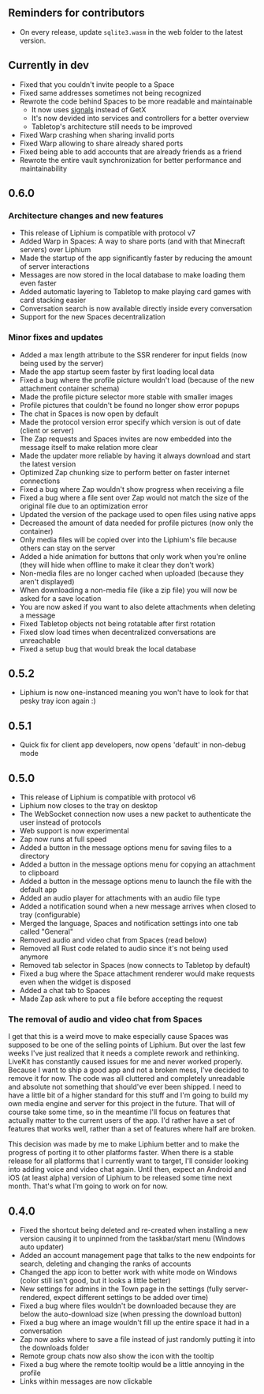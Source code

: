 ## Reminders for contributors

- On every release, update `sqlite3.wasm` in the web folder to the latest version.

## Currently in dev

- Fixed that you couldn't invite people to a Space
- Fixed same addresses sometimes not being recognized
- Rewrote the code behind Spaces to be more readable and maintainable
  - It now uses [signals](https://pub.dev/packages/signals) instead of GetX
  - It's now devided into services and controllers for a better overview
  - Tabletop's architecture still needs to be improved
- Fixed Warp crashing when sharing invalid ports
- Fixed Warp allowing to share already shared ports
- Fixed being able to add accounts that are already friends as a friend
- Rewrote the entire vault synchronization for better performance and maintainability

## 0.6.0

### Architecture changes and new features

- This release of Liphium is compatible with protocol v7
- Added Warp in Spaces: A way to share ports (and with that Minecraft servers) over Liphium
- Made the startup of the app significantly faster by reducing the amount of server interactions
- Messages are now stored in the local database to make loading them even faster
- Added automatic layering to Tabletop to make playing card games with card stacking easier
- Conversation search is now available directly inside every conversation
- Support for the new Spaces decentralization

### Minor fixes and updates

- Added a max length attribute to the SSR renderer for input fields (now being used by the server)
- Made the app startup seem faster by first loading local data
- Fixed a bug where the profile picture wouldn't load (because of the new attachment container schema)
- Made the profile picture selector more stable with smaller images
- Profile pictures that couldn't be found no longer show error popups
- The chat in Spaces is now open by default
- Made the protocol version error specify which version is out of date (client or server)
- The Zap requests and Spaces invites are now embedded into the message itself to make relation more clear
- Made the updater more reliable by having it always download and start the latest version
- Optimized Zap chunking size to perform better on faster internet connections
- Fixed a bug where Zap wouldn't show progress when receiving a file
- Fixed a bug where a file sent over Zap would not match the size of the original file due to an optimization error
- Updated the version of the package used to open files using native apps
- Decreased the amount of data needed for profile pictures (now only the container)
- Only media files will be copied over into the Liphium's file because others can stay on the server
- Added a hide animation for buttons that only work when you're online (they will hide when offline to make it clear they don't work)
- Non-media files are no longer cached when uploaded (because they aren't displayed)
- When downloading a non-media file (like a zip file) you will now be asked for a save location
- You are now asked if you want to also delete attachments when deleting a message
- Fixed Tabletop objects not being rotatable after first rotation
- Fixed slow load times when decentralized conversations are unreachable
- Fixed a setup bug that would break the local database

## 0.5.2

- Liphium is now one-instanced meaning you won't have to look for that pesky tray icon again :)

## 0.5.1

- Quick fix for client app developers, now opens 'default' in non-debug mode

## 0.5.0

- This release of Liphium is compatible with protocol v6
- Liphium now closes to the tray on desktop
- The WebSocket connection now uses a new packet to authenticate the user instead of protocols
- Web support is now experimental
- Zap now runs at full speed
- Added a button in the message options menu for saving files to a directory
- Added a button in the message options menu for copying an attachment to clipboard
- Added a button in the message options menu to launch the file with the default app
- Added an audio player for attachments with an audio file type
- Added a notification sound when a new message arrives when closed to tray (configurable)
- Merged the language, Spaces and notification settings into one tab called "General"
- Removed audio and video chat from Spaces (read below)
- Removed all Rust code related to audio since it's not being used anymore
- Removed tab selector in Spaces (now connects to Tabletop by default)
- Fixed a bug where the Space attachment renderer would make requests even when the widget is disposed
- Added a chat tab to Spaces
- Made Zap ask where to put a file before accepting the request

### The removal of audio and video chat from Spaces

I get that this is a weird move to make especially cause Spaces was supposed to be one of the selling points of Liphium. But over the last few weeks I've just realized that it needs a complete rework and rethinking. LiveKit has constantly caused issues for me and never worked properly. Because I want to ship a good app and not a broken mess, I've decided to remove it for now. The code was all cluttered and completely unreadable and absolute not something that should've ever been shipped. I need to have a little bit of a higher standard for this stuff and I'm going to build my own media engine and server for this project in the future. That will of course take some time, so in the meantime I'll focus on features that actually matter to the current users of the app. I'd rather have a set of features that works well, rather than a set of features where half are broken.

This decision was made by me to make Liphium better and to make the progress of porting it to other platforms faster. When there is a stable release for all platforms that I currently want to target, I'll consider looking into adding voice and video chat again. Until then, expect an Android and iOS (at least alpha) version of Liphium to be released some time next month. That's what I'm going to work on for now.

## 0.4.0

- Fixed the shortcut being deleted and re-created when installing a new version causing it to unpinned from the taskbar/start menu (Windows auto updater)
- Added an account management page that talks to the new endpoints for search, deleting and changing the ranks of accounts
- Changed the app icon to better work with white mode on Windows (color still isn't good, but it looks a little better)
- New settings for admins in the Town page in the settings (fully server-rendered, expect different settings to be added over time)
- Fixed a bug where files wouldn't be downloaded because they are below the auto-download size (when pressing the download button)
- Fixed a bug where an image wouldn't fill up the entire space it had in a conversation
- Zap now asks where to save a file instead of just randomly putting it into the downloads folder
- Remote group chats now also show the icon with the tooltip
- Fixed a bug where the remote tooltip would be a little annoying in the profile
- Links within messages are now clickable
